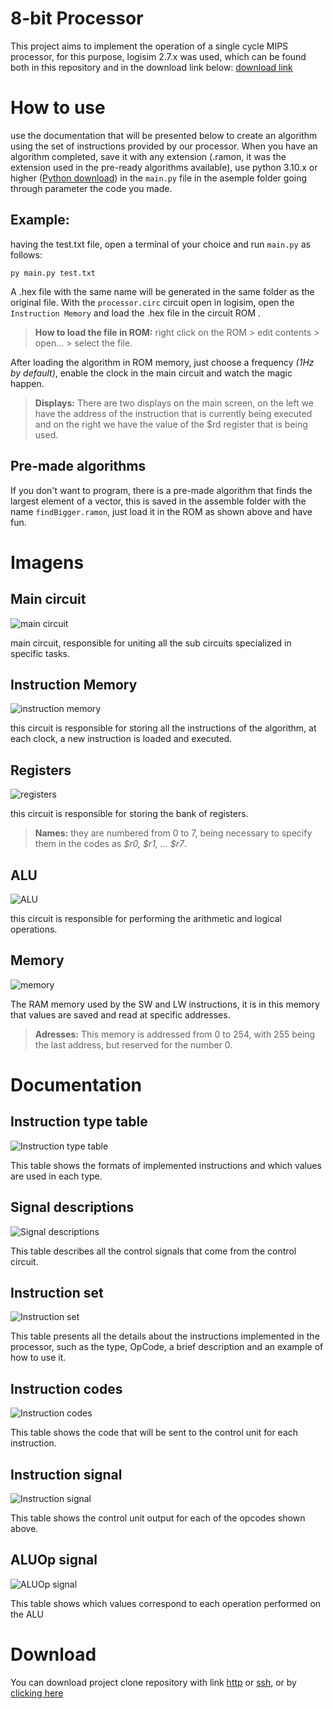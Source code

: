 # 8-bit Processor

This project aims to implement the operation of a single cycle MIPS processor, for this purpose, logisim 2.7.x was used, which can be found both in this repository and in the download link below:
[download link](https://sourceforge.net/projects/circuit/files/latest/download)

# How to use

use the documentation that will be presented below to create an algorithm using the set of instructions provided by our processor.  When you have an algorithm completed, save it with any extension (.ramon, it was the extension used in the pre-ready algorithms available), use python 3.10.x or higher ([Python download](https://www.python.org/downloads/)) in the `main.py` file in the asemple folder going through  parameter the code you made.

## Example:
having the test.txt file, open a terminal of your choice and run `main.py` as follows:

    py main.py test.txt

A .hex file with the same name will be generated in the same folder as the original file.
With the `processor.circ` circuit open in logisim, open the `Instruction Memory` and load the .hex file in the circuit ROM .
> **How to load the file in ROM:** right click on the ROM > edit contents > open... > select the file.

After loading the algorithm in ROM memory, just choose a frequency *(1Hz by default)*, enable the clock in the main circuit and watch the magic happen.
> **Displays:** There are two displays on the main screen, on the left we have the address of the instruction that is currently being executed and on the right we have the value of the $rd register that is being used.
## Pre-made algorithms
If you don't want to program, there is a pre-made algorithm that finds the largest element of a vector, this is saved in the assemble folder with the name `findBigger.ramon`, just load it in the ROM as shown above and have fun.
# Imagens
## Main circuit
![main circuit](images/main.jpg)

main circuit, responsible for uniting all the sub circuits specialized in specific tasks.
## Instruction Memory
![instruction memory](images/instruction_memory.jpg)

this circuit is responsible for storing all the instructions of the algorithm, at each clock, a new instruction is loaded and executed.
## Registers
![registers](images/registers.jpg)

this circuit is responsible for storing the bank of registers.
> **Names:** they are numbered from 0 to 7, being necessary to specify them in the codes as *$r0, $r1, ... $r7*.
## ALU
![ALU](images/ALU.jpg)

this circuit is responsible for performing the arithmetic and logical operations.
## Memory
![memory](images/memory.jpg)

The RAM memory used by the SW and LW instructions, it is in this memory that values are saved and read at specific addresses.
> **Adresses:** This memory is addressed from 0 to 254, with 255 being the last address, but reserved for the number 0.


# Documentation
## **Instruction type table**
![Instruction type table](images/instruction_type_table.jpg)

This table shows the formats of implemented instructions and which values are used in each type.
## **Signal descriptions**
![Signal descriptions](images/signal_desc.jpg)

This table describes all the control signals that come from the control circuit.
## **Instruction set**
![Instruction set](images/instruction_set.jpg)

This table presents all the details about the instructions implemented in the processor, such as the type, OpCode, a brief description and an example of how to use it.
## **Instruction codes**
![Instruction codes](images/instruction_codes.jpg)

This table shows the code that will be sent to the control unit for each instruction.
## **Instruction signal**
![Instruction signal](images/instruction_signal.jpg)

This table shows the control unit output for each of the opcodes shown above.
## **ALUOp signal**
![ALUOp signal](images/ALUOp_signal.jpg)

This table shows which values correspond to each operation performed on the ALU

# Download
You can download project clone repository with link [http](https://github.com/IMayanLP/16bit-processor.git) or [ssh](git@github.com:IMayanLP/16bit-processor.git), or by [clicking here](https://github.com/IMayanLP/16bit-processor/archive/refs/heads/master.zip)
